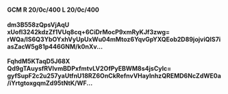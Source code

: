 #### GCM R 20/0c/400 L 20/0c/400
**dm3B558zQpsVjAqU**<br/>**xUofl3242kdzZf1VUq8cq+6CiDrMocP9xmRyKJf3zwg=**<br/>**rWQa/IS6Q3YbOYxhVyUpUxWu04mMtoz6YqvGpYXQEob2D89jojviQIS7iasZacW5g81p446GNM/k0nXv...**<br/><br/>
**FqhdM5KTaqD5J68X**<br/>**Qd9gTAuysfRVlvmBDPxfmtvLV2OfPyEBWM8s4jsCylc=**<br/>**gyfSupF2c2u257yaUtfnU18RZ6OnCkRefnvVHaylnhzQREMD6NcZdWE0a/iYrtgtoxgqmZd95tNtK/WF...**